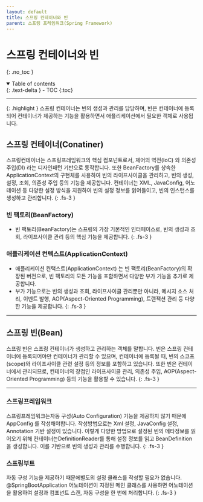```yaml
---
layout: default
title: 스프링 컨테이너와 빈
parent: 스프링 프레임워크(Spring Framework)
---
```


# 스프링 컨테이너와 빈
{: .no_toc }
<details open markdown="block">
  <summary>
    Table of contents
  </summary>
  {: .text-delta }
- TOC
{:toc}
</details>

---

{: .highlight } 
스프링 컨테이너는 빈의 생성과 관리를 담당하며, 빈은 컨테이너에 등록되어 컨테이너가 제공하는 기능을 활용하면서 애플리케이션에서 필요한 객체로 사용됩니다.

## 스프링 컨테이너(Conatiner)

스프링컨테이너는 스프링프레임워크의 핵심 컴포넌트로서, 제어의 역전(IoC) 와 의존성 주입(DI) 라는 디자인패턴 기반으로 동작합니다.
또한 BeanFactory를 상속한 ApplicationContext의 구현체를 사용하여 빈의 라이프사이클을 관리하고, 빈의 생성, 설정, 조회, 의존성 주입 등의 기능을 제공합니다.
컨테이너는 XML, JavaConfig, 어노테이션 등 다양한 설정 방식을 지원하여 빈의 설정 정보를 읽어들이고, 빈의 인스턴스를 생성하고 관리합니다.
{: .fs-3 }

### 빈 팩토리(BeanFactory)
- 빈 팩토리(BeanFactory)는 스프링의 가장 기본적인 인터페이스로, 빈의 생성과 조회, 라이프사이클 관리 등의 핵심 기능을 제공합니다.
{: .fs-3 }

### 애플리케이션 컨텍스트(ApplicationContext)
- 애플리케이션 컨택스트(ApplicationContext) 는 빈 팩토리(BeanFactory)의 확장된 버전으로, 빈 팩토리의 모든 기능을 포함하면서 다양한 부가 기능을 추가로 제공합니다.
- 부가 기능으로는 빈의 생성과 조회, 라이프사이클 관리뿐만 아니라, 메시지 소스 처리, 이벤트 발행, AOP(Aspect-Oriented Programming), 트랜잭션 관리 등 다양한 기능을 제공합니다.
{: .fs-3 }

---

## 스프링 빈(Bean)
스프링 빈은 스프링 컨테이너가 생성하고 관리하는 객체를 말합니다.
빈은 스프링 컨테이너에 등록되어야만 컨테이너가 관리할 수 있으며, 컨테이너에 등록될 때, 빈의 스코프(scope)와 라이프사이클 관련 설정 등의 정보를 포함하고 있습니다. 
또한 빈은 컨테이너에서 관리되므로, 컨테이너의 장점인 라이프사이클 관리, 의존성 주입, AOP(Aspect-Oriented Programming) 등의 기능을 활용할 수 있습니다.
{: .fs-3 }

---

### 스프링프레임워크
스프링프레임워크는자동 구성(Auto Configuration) 기능을 제공하지 않기 때문에 AppConfig 를 작성해야합니다.
작성방법으로는 Xml 설정, JavaConfig 설정, Annotation 기반 설정이 있습니다.
이렇게 다양한 방법으로 설정된 빈의 메타정보를 읽어오기 위해 컨테이너는DefinitionReader를 통해 설정 정보를 읽고 BeanDefinition 을 생성합니다.
이를 기반으로 빈의 생성과 관리를 수행합니다.
{: .fs-3 }

### 스프링부트
자동 구성 기능을 제공하기 때문에별도의 설정 클래스를 작성할 필요가 없습니다.
@SpringBootApplication 어노테이션이 지정된 메인 클래스를 사용하면 어노테이션을 활용하여 설정과 컴포넌트 스캔, 자동 구성을 한 번에 처리합니다.
{: .fs-3 }
